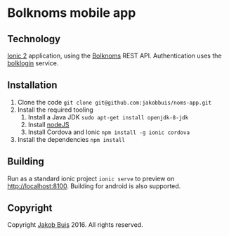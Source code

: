 # Bolknoms mobile app

## Technology
[Ionic 2](http://ionicframework.com/) application, using the [Bolknoms](https://github.com/debolk/bolknoms2) REST API. Authentication uses the [bolklogin](https://github.com/debolk/bolklogin) service.

## Installation
1. Clone the code `git clone git@github.com:jakobbuis/noms-app.git`
1. Install the required tooling
    1. Install a Java JDK `sudo apt-get install openjdk-8-jdk`
    1. Install [nodeJS](https://nodejs.org/en/)
    1. Install Cordova and Ionic `npm install -g ionic cordova`
1. Install the dependencies `npm install`

## Building
Run as a standard ionic project `ionic serve` to preview on [http://localhost:8100](http://localhost:8100). Building for android is also supported.

## Copyright
Copyright [Jakob Buis](http://www.jakobbuis.nl) 2016. All rights reserved.
